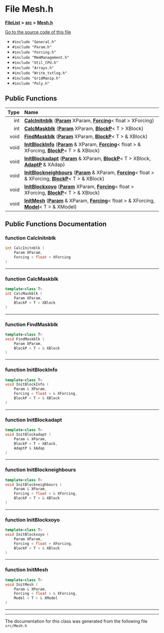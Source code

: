 

# File Mesh.h



[**FileList**](files.md) **>** [**src**](dir_68267d1309a1af8e8297ef4c3efbcdba.md) **>** [**Mesh.h**](Mesh_8h.md)

[Go to the source code of this file](Mesh_8h_source.md)



* `#include "General.h"`
* `#include "Param.h"`
* `#include "Forcing.h"`
* `#include "MemManagement.h"`
* `#include "Util_CPU.h"`
* `#include "Arrays.h"`
* `#include "Write_txtlog.h"`
* `#include "GridManip.h"`
* `#include "Poly.h"`





































## Public Functions

| Type | Name |
| ---: | :--- |
|  int | [**CalcInitnblk**](#function-calcinitnblk) ([**Param**](classParam.md) XParam, [**Forcing**](structForcing.md)&lt; float &gt; XForcing) <br> |
|  int | [**CalcMaskblk**](#function-calcmaskblk) ([**Param**](classParam.md) XParam, [**BlockP**](structBlockP.md)&lt; T &gt; XBlock) <br> |
|  void | [**FindMaskblk**](#function-findmaskblk) ([**Param**](classParam.md) XParam, [**BlockP**](structBlockP.md)&lt; T &gt; & XBlock) <br> |
|  void | [**InitBlockInfo**](#function-initblockinfo) ([**Param**](classParam.md) & XParam, [**Forcing**](structForcing.md)&lt; float &gt; & XForcing, [**BlockP**](structBlockP.md)&lt; T &gt; & XBlock) <br> |
|  void | [**InitBlockadapt**](#function-initblockadapt) ([**Param**](classParam.md) & XParam, [**BlockP**](structBlockP.md)&lt; T &gt; XBlock, [**AdaptP**](structAdaptP.md) & XAdap) <br> |
|  void | [**InitBlockneighbours**](#function-initblockneighbours) ([**Param**](classParam.md) & XParam, [**Forcing**](structForcing.md)&lt; float &gt; & XForcing, [**BlockP**](structBlockP.md)&lt; T &gt; & XBlock) <br> |
|  void | [**InitBlockxoyo**](#function-initblockxoyo) ([**Param**](classParam.md) XParam, [**Forcing**](structForcing.md)&lt; float &gt; XForcing, [**BlockP**](structBlockP.md)&lt; T &gt; & XBlock) <br> |
|  void | [**InitMesh**](#function-initmesh) ([**Param**](classParam.md) & XParam, [**Forcing**](structForcing.md)&lt; float &gt; & XForcing, [**Model**](structModel.md)&lt; T &gt; & XModel) <br> |




























## Public Functions Documentation




### function CalcInitnblk 

```C++
int CalcInitnblk (
    Param XParam,
    Forcing < float > XForcing
) 
```




<hr>



### function CalcMaskblk 

```C++
template<class T>
int CalcMaskblk (
    Param XParam,
    BlockP < T > XBlock
) 
```




<hr>



### function FindMaskblk 

```C++
template<class T>
void FindMaskblk (
    Param XParam,
    BlockP < T > & XBlock
) 
```




<hr>



### function InitBlockInfo 

```C++
template<class T>
void InitBlockInfo (
    Param & XParam,
    Forcing < float > & XForcing,
    BlockP < T > & XBlock
) 
```




<hr>



### function InitBlockadapt 

```C++
template<class T>
void InitBlockadapt (
    Param & XParam,
    BlockP < T > XBlock,
    AdaptP & XAdap
) 
```




<hr>



### function InitBlockneighbours 

```C++
template<class T>
void InitBlockneighbours (
    Param & XParam,
    Forcing < float > & XForcing,
    BlockP < T > & XBlock
) 
```




<hr>



### function InitBlockxoyo 

```C++
template<class T>
void InitBlockxoyo (
    Param XParam,
    Forcing < float > XForcing,
    BlockP < T > & XBlock
) 
```




<hr>



### function InitMesh 

```C++
template<class T>
void InitMesh (
    Param & XParam,
    Forcing < float > & XForcing,
    Model < T > & XModel
) 
```




<hr>

------------------------------
The documentation for this class was generated from the following file `src/Mesh.h`

